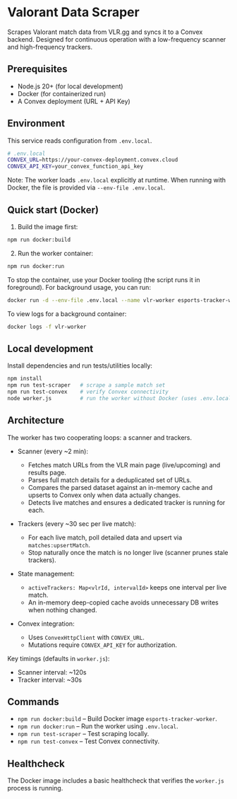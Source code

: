 # Valorant Data Scraper

Scrapes Valorant match data from VLR.gg and syncs it to a Convex backend. Designed for continuous operation with a low-frequency scanner and high-frequency trackers.

## Prerequisites

- Node.js 20+ (for local development)
- Docker (for containerized run)
- A Convex deployment (URL + API Key)

## Environment

This service reads configuration from `.env.local`.

```bash
# .env.local
CONVEX_URL=https://your-convex-deployment.convex.cloud
CONVEX_API_KEY=your_convex_function_api_key
```

Note: The worker loads `.env.local` explicitly at runtime. When running with Docker, the file is provided via `--env-file .env.local`.

## Quick start (Docker)

1) Build the image first:
```bash
npm run docker:build
```

2) Run the worker container:
```bash
npm run docker:run
```

To stop the container, use your Docker tooling (the script runs it in foreground). For background usage, you can run:
```bash
docker run -d --env-file .env.local --name vlr-worker esports-tracker-worker
```

To view logs for a background container:
```bash
docker logs -f vlr-worker
```

## Local development

Install dependencies and run tests/utilities locally:

```bash
npm install
npm run test-scraper   # scrape a sample match set
npm run test-convex    # verify Convex connectivity
node worker.js         # run the worker without Docker (uses .env.local)
```

## Architecture

The worker has two cooperating loops: a scanner and trackers.

- Scanner (every ~2 min):
  - Fetches match URLs from the VLR main page (live/upcoming) and results page.
  - Parses full match details for a deduplicated set of URLs.
  - Compares the parsed dataset against an in-memory cache and upserts to Convex only when data actually changes.
  - Detects live matches and ensures a dedicated tracker is running for each.

- Trackers (every ~30 sec per live match):
  - For each live match, poll detailed data and upsert via `matches:upsertMatch`.
  - Stop naturally once the match is no longer live (scanner prunes stale trackers).

- State management:
  - `activeTrackers: Map<vlrId, intervalId>` keeps one interval per live match.
  - An in-memory deep-copied cache avoids unnecessary DB writes when nothing changed.

- Convex integration:
  - Uses `ConvexHttpClient` with `CONVEX_URL`.
  - Mutations require `CONVEX_API_KEY` for authorization.

Key timings (defaults in `worker.js`):
- Scanner interval: ~120s
- Tracker interval: ~30s

## Commands

- `npm run docker:build` – Build Docker image `esports-tracker-worker`.
- `npm run docker:run` – Run the worker using `.env.local`.
- `npm run test-scraper` – Test scraping locally.
- `npm run test-convex` – Test Convex connectivity.

## Healthcheck

The Docker image includes a basic healthcheck that verifies the `worker.js` process is running.
